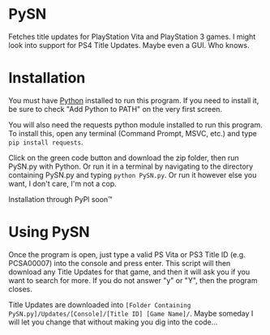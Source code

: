 # PySN
Fetches title updates for PlayStation Vita and PlayStation 3 games. I might look into support for PS4 Title Updates. Maybe even a GUI. Who knows.

Installation
============
You must have [Python](https://www.python.org/ftp/python/3.10.4/python-3.10.4-amd64.exe) installed to run this program. If you need to install it, be sure to check "Add Python to PATH" on the very first screen.

You will also need the requests python module installed to run this program. To install this, open any terminal (Command Prompt, MSVC, etc.) and type `pip install requests`.

Click on the green code button and download the zip folder, then run PySN.py with Python. Or run it in a terminal by navigating to the directory containing PySN.py and typing `python PySN.py`. Or run it however else you want, I don't care, I'm not a cop.

Installation through PyPl soon™

Using PySN
============
Once the program is open, just type a valid PS Vita or PS3 Title ID (e.g. PCSA00007) into the console and press enter. This script will then download any Title Updates for that game, and then it will ask you if you want to search for more. If you do not answer "y" or "Y", then the program closes.

Title Updates are downloaded into `[Folder Containing PySN.py]/Updates/[Console]/[Title ID] [Game Name]/`. Maybe someday I will let you change that without making you dig into the code...
